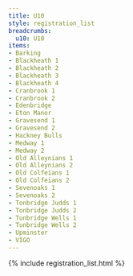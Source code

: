```yaml
---
title: U10
style: registration_list
breadcrumbs:
  u10: U10
items:
- Barking
- Blackheath 1
- Blackheath 2
- Blackheath 3
- Blackheath 4
- Cranbrook 1
- Cranbrook 2
- Edenbridge
- Eton Manor
- Gravesend 1
- Gravesend 2
- Hackney Bulls
- Medway 1
- Medway 2
- Old Alleynians 1
- Old Alleynians 2
- Old Colfeians 1
- Old Colfeians 2
- Sevenoaks 1
- Sevenoaks 2
- Tonbridge Judds 1
- Tonbridge Judds 2
- Tunbridge Wells 1
- Tunbridge Wells 2
- Upminster
- VIGO
---
```


{% include registration_list.html %}
